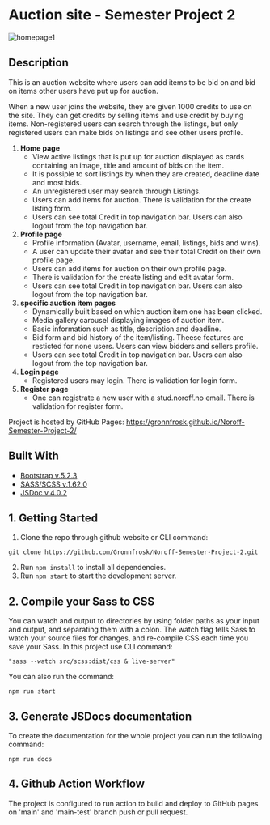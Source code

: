 # Auction site - Semester Project 2

![homepage1](https://github.com/Gronnfrosk/Noroff-Semester-Project-2/assets/91615712/60b09dd2-8118-418a-b0ee-79c50561f87d)

## Description
This is an auction website where users can add items to be bid on and bid on items other users have put up for auction.

When a new user joins the website, they are given 1000 credits to use on the site. They can get credits by selling items and use credit by buying items. Non-registered users can search through the listings, but only registered users can make bids on listings and see other users profile.

1.	**Home page**
      - View active listings that is put up for auction displayed as cards containing an image, title and amount of bids on the item. 
      - It is possiple to sort listings by when they are created, deadline date and most bids.
      - An unregistered user may search through Listings. 
      - Users can add items for auction. There is validation for the create listing form.
      - Users can see total Credit in top navigation bar. Users can also logout from the top navigation bar.
3.	**Profile page**
      - Profile information (Avatar, username, email, listings, bids and wins). 
      - A user can update their avatar and see their total Credit on their own profile page.
      - Users can add items for auction on their own profile page. 
      - There is validation for the create listing and edit avatar form.
      - Users can see total Credit in top navigation bar. Users can also logout from the top navigation bar.
5.	**specific auction item pages** 
      - Dynamically built based on which auction item one has been clicked. 
      - Media gallery carousel displaying images of auction item. 
      - Basic information such as title, description and deadline.
      - Bid form and bid history of the item/listing. Theese features are resticted for none users. Users can view bidders and sellers profile.
      - Users can see total Credit in top navigation bar. Users can also logout from the top navigation bar.
4.	**Login page** 
      - Registered users may login. There is validation for login form.
6.	**Register page** 
      - One can registrate a new user with a stud.noroff.no email. There is validation for register form.

Project is hosted by GitHub Pages: https://gronnfrosk.github.io/Noroff-Semester-Project-2/

## Built With

- [Bootstrap v.5.2.3](https://getbootstrap.com)
- [SASS/SCSS v.1.62.0](https://sass-lang.com/)
- [JSDoc v.4.0.2](https://jsdoc.app/)

## 1. Getting Started

1. Clone the repo through github website or CLI command:
```
git clone https://github.com/Gronnfrosk/Noroff-Semester-Project-2.git
```
2. Run ```npm install``` to install all dependencies.
3. Run ```npm start``` to start the development server.

## 2. Compile your Sass to CSS
You can watch and output to directories by using folder paths as your input and output, and separating them with a colon. The watch flag tells Sass to watch your source files for changes, and re-compile CSS each time you save your Sass. In this project use CLI command:
```
"sass --watch src/scss:dist/css & live-server"
``` 
You can also run the command:
``` 
npm run start
``` 

## 3. Generate JSDocs documentation
To create the documentation for the whole project you can run the following command:
``` 
npm run docs
``` 

## 4. Github Action Workflow
The project is configured to run action to build and deploy to GitHub pages on 'main' and 'main-test' branch push or pull request.
 

